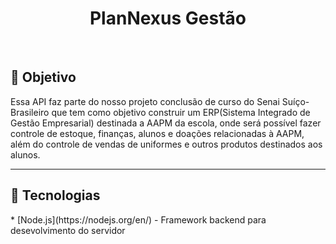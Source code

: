 <h1 align="center"> PlanNexus Gestão </h1>
<br>

<h2>🎯 Objetivo</h2>
<p>Essa API faz parte do nosso projeto conclusão de curso do Senai Suíço-Brasileiro que tem como objetivo construir um ERP(Sistema Integrado de Gestão Empresarial) destinada a AAPM da escola, onde será possível fazer controle de estoque, finanças, alunos e doações relacionadas à AAPM, além do controle de vendas de uniformes e outros produtos destinados aos alunos. </p>

---
<h2>👾 Tecnologias</h2>
* [Node.js](https://nodejs.org/en/) - Framework backend para desevolvimento do servidor
